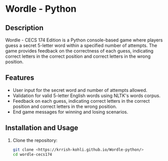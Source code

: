 # Wordle - Python

## Description
Wordle - CECS 174 Edition is a Python console-based game where players guess a secret 5-letter word within a specified number of attempts. The game provides feedback on the correctness of each guess, indicating correct letters in the correct position and correct letters in the wrong position.

## Features
- User input for the secret word and number of attempts allowed.
- Validation for valid 5-letter English words using NLTK's words corpus.
- Feedback on each guess, indicating correct letters in the correct position and correct letters in the wrong position.
- End game messages for winning and losing scenarios.

## Installation and Usage
1. Clone the repository:
   ```bash
   git clone <https://krrish-kohli.github.io/Wordle-python/>
   cd wordle-cecs174
